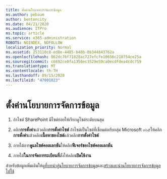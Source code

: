 ```yaml
---
title: ตั้งค่านโยบายการจัดการข้อมูล
ms.author: pebaum
author: bentoncity
ms.date: 04/21/2020
ms.audience: ITPro
ms.topic: article
ms.service: o365-administration
ROBOTS: NOINDEX, NOFOLLOW
localization_priority: Normal
ms.assetid: 253110c8-ed8e-4485-b40b-0b344843762a
ms.openlocfilehash: 862dc76f71828ac727efcfe10656c218754ce25a
ms.sourcegitcommit: c6692ce0fa1358ec3529e59ca0ecdfdea4cdc759
ms.translationtype: MT
ms.contentlocale: th-TH
ms.lasthandoff: 09/15/2020
ms.locfileid: "47801023"
---
```

# <a name="set-up-information-management-policies"></a>ตั้งค่านโยบายการจัดการข้อมูล

1. ถ้าไซต์ SharePoint มีไซต์ย่อยให้เรียกดูไซต์ระดับบนสุด
    
2. คลิก**การตั้งค่า**แล้วคลิก**การตั้งค่าไซต์** ถ้าไซต์เป็นไซต์ที่เชื่อมต่อกับกลุ่ม Microsoft ๓๖๕ให้คลิก**การตั้งค่า**แล้วคลิก**เนื้อหาของไซต์**แล้วคลิก**การตั้งค่าไซต์**
    
3. ภายใต้การ**ดูแลไซต์คอลเลกชัน**ให้คลิก**ฟีเจอร์ของไซต์คอลเลกชัน**
    
4. ภายใต้**ในการจัดการระเบียนที่**ตั้งให้คลิก**เปิดใช้งาน**
    
สำหรับข้อมูลเพิ่มเติมให้ดู[ที่บทนำสู่นโยบายการจัดการข้อมูล](https://go.microsoft.com/fwlink/?linkid=404239)และ[สร้างและนำนโยบายการจัดการข้อมูลไปใช้](https://go.microsoft.com/fwlink/?linkid=2003916)
  

